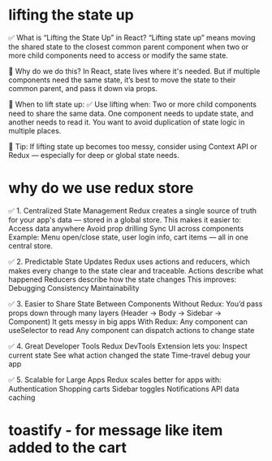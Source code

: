 # lifting the state up
✅ What is “Lifting the State Up” in React?
“Lifting state up” means moving the shared state to the closest common parent component when two or more child components need to access or modify the same state.

🧠 Why do we do this?
In React, state lives where it's needed. But if multiple components need the same state, it’s best to move the state to their common parent, and pass it down via props.

🔄 When to lift state up:
✅ Use lifting when:
Two or more child components need to share the same data.
One component needs to update state, and another needs to read it.
You want to avoid duplication of state logic in multiple places.

🔧 Tip:
If lifting state up becomes too messy, consider using Context API or Redux — especially for deep or global state needs.

# why do we use redux store
✅ 1. Centralized State Management
Redux creates a single source of truth for your app's data — stored in a global store. This makes it easier to:
Access data anywhere
Avoid prop drilling
Sync UI across components
Example:
Menu open/close state, user login info, cart items — all in one central store.

✅ 2. Predictable State Updates
Redux uses actions and reducers, which makes every change to the state clear and traceable.
Actions describe what happened
Reducers describe how the state changes
This improves:
Debugging
Consistency
Maintainability

✅ 3. Easier to Share State Between Components
Without Redux:
You’d pass props down through many layers (Header → Body → Sidebar → Component)
It gets messy in big apps
With Redux:
Any component can useSelector to read
Any component can dispatch actions to change state

✅ 4. Great Developer Tools
Redux DevTools Extension lets you:
Inspect current state
See what action changed the state
Time-travel debug your app

✅ 5. Scalable for Large Apps
Redux scales better for apps with:
Authentication
Shopping carts
Sidebar toggles
Notifications
API data caching

# toastify - for message like item added to the cart 
